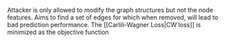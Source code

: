 Attacker is only allowed to modify the graph structures but not the node features. 
Aims to find a set of edges for which when removed, will lead to bad prediction performance. The [[Carlili-Wagner Loss|CW loss]] is minimized as the objective function